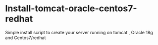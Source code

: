 # Install-tomcat-oracle-centos7-redhat
Simple install script to create your server running on tomcat , Oracle 18g and Centos7/redhat
